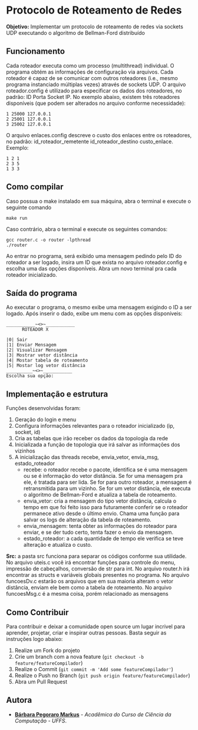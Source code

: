 # Protocolo de Roteamento de Redes

**Objetivo:** Implementar um protocolo de roteamento de redes via sockets UDP executando o algoritmo de Bellman-Ford distribuído

## Funcionamento 
Cada roteador executa como um processo (multithread) individual. O programa obtém as informações de configuração via arquivos. Cada roteador é capaz de se comunicar com outros roteadores (i.e., mesmo programa instanciado múltiplas vezes) através de sockets UDP. 
O arquivo roteador.config é utilizado para especificar os dados dos roteadores, no padrão: ID Porta Socket IP. No exemplo abaixo, existem três roteadores disponíveis (que podem ser alterados no arquivo conforme necessidade):
```
1 25000 127.0.0.1
2 25001 127.0.0.1
3 25002 127.0.0.1
```
O arquivo enlaces.config descreve o custo dos enlaces entre os roteadores, no padrão: id_roteador_remetente id_roteador_destino custo_enlace. Exemplo:
```
1 2 1
2 3 5
1 3 3
```

## Como compilar
Caso possua o make instalado em sua máquina, abra o terminal e execute o seguinte comando
```
make run
```
Caso contrário, abra o terminal e execute os seguintes comandos:
```
gcc router.c -o router -lpthread
./router
```
Ao entrar no programa, será exibido uma mensagem pedindo pelo ID do roteador a ser logado, insira um ID que exista no arquivo roteador.config e escolha uma das opções disponíveis.
Abra um novo terminal pra cada roteador inicializado.

## Saída do programa
Ao executar o programa, o mesmo exibe uma mensagem exigindo o ID a ser logado. Após inserir o dado, exibe um menu com as opções disponíveis:

```
___________~<>~___________
      ROTEADOR X

|0| Sair
|1| Enviar Mensagem
|2| Visualizar Mensagem
|3| Mostrar vetor distância
|4| Mostar tabela de roteamento
|5| Mostar log vetor distância
__________~<>~___________
Escolha sua opção:       
```

## Implementação e estrutura

Funções desenvolvidas foram:
1. Geração do login e menu
2. Configura informações relevantes para o roteador inicializado (ip, socket, id)
3. Cria as tabelas que irão receber os dados da topologia da rede
4. Inicializada a função de topologia que irá salvar as informações dos vizinhos
5. A inicialização das threads recebe, envia_vetor, envia_msg, estado_roteador
      - recebe: o roteador recebe o pacote, identifica se é uma mensagem ou se é informação do vetor distância. Se for uma mensagem pra ele, é tratada para ser lida. Se for para outro roteador, a mensagem é retransmitida para um vizinho. Se for um vetor distância, ele executa o algoritmo de Bellman-Ford e atualiza a tabela de roteamento.
      - envia_vetor: cria a mensagem do tipo vetor distância, calcula o tempo em que foi feito isso para futuramente conferir se o roteador permanece ativo desde o último envio. Chama uma função para salvar os logs de alteração da tabela de roteamento.
      - envia_mensagem: tenta obter as informações do roteador para enviar, e se der tudo certo, tenta fazer o envio da mensagem.
      - estado_roteador: a cada quantidade de tempo ele verifica se teve alteração e atualiza o custo.

**Src:** a pasta src funciona para separar os códigos conforme sua utilidade. No arquivo uteis.c você irá encontrar funções para controle do menu, impressão de cabeçalhos, conversão de str para int. No arquivo router.h irá encontrar as structs e variáveis globais presentes no programa. No arquivo funcoesDv.c estarão os arquivos que em sua maioria alteram o vetor distância, enviam ele bem como a tabela de roteamento. No arquivo funcoesMsg.c é a mesma coisa, porém relacionado as mensagens

## Como Contribuir

Para contribuir e deixar a comunidade open source um lugar incrivel para aprender, projetar, criar e inspirar outras pessoas. Basta seguir as instruções logo abaixo:

1. Realize um Fork do projeto
2. Crie um branch com a nova feature (`git checkout -b feature/featureCompilador`)
3. Realize o Commit (`git commit -m 'Add some featureCompilador'`)
4. Realize o Push no Branch (`git push origin feature/featureCompilador`)
5. Abra um Pull Request

## Autora

- **[Bárbara Pegoraro Markus](https://github.com/barbs-pm)** - _Acadêmica do Curso de Ciência da Computação - UFFS_. 
